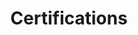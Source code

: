 ---
title: Certifications
layout: category
permalink: /categories/certifications/
taxonomy: certifications
---